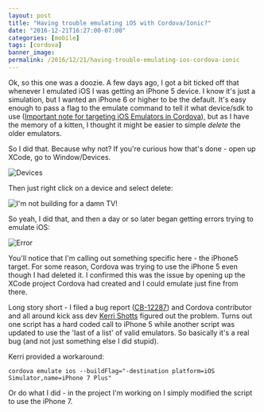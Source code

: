 ```yaml
---
layout: post
title: "Having trouble emulating iOS with Cordova/Ionic?"
date: "2016-12-21T16:27:00-07:00"
categories: [mobile]
tags: [cordova]
banner_image: 
permalink: /2016/12/21/having-trouble-emulating-ios-cordova-ionic
---
```


Ok, so this one was a doozie. A few days ago, I got a bit ticked off that whenever I emulated iOS I was getting an iPhone 5 device. I know it's just a simulation, but I wanted an iPhone 6 or higher to be the default. It's easy enough to pass a flag to the emulate command to tell it what device/sdk to use ([Important note for targeting iOS Emulators in Cordova](https://www.raymondcamden.com/2015/10/13/important-note-for-targeting-ios-emulators-in-cordova])), but as I have the memory of a kitten, I thought it might be easier to simple *delete* the older emulators.

So I did that. Because why not? If you're curious how that's done - open up XCode, go to Window/Devices. 

<img title="Devices" src="https://static.raymondcamden.com/images/2016/12/cordova1.png" class="imgborder">

Then just right click on a device and select delete:

<img title="I'm not building for a damn TV!" src="https://static.raymondcamden.com/images/2016/12/cordova2.png" class="imgborder">

So yeah, I did that, and then a day or so later began getting errors trying to emulate iOS:

![Error](https://static.raymondcamden.com/images/2016/12/cordova3.png)

You'll notice that I'm calling out something specific here - the iPhone5 target. For some reason, Cordova was trying to use the iPhone 5 even though I had deleted it. I confirmed this was the issue by opening up the XCode project Cordova had created and I could emulate just fine from there.

Long story short - I filed a bug report ([CB-12287](https://issues.apache.org/jira/browse/CB-12287)) and Cordova contributor and all around kick ass dev [Kerri Shotts](https://www.photokandy.com/) figured out the problem. Turns out one script has a hard coded call to iPhone 5 while another script was updated to use the 'last of a list' of valid emulators. So basically it's a real bug (and not just something else I did stupid). 

Kerri provided a workaround: 

	cordova emulate ios --buildFlag="-destination platform=iOS Simulator,name=iPhone 7 Plus"


Or do what I did - in the project I'm working on I simply modified the script to use the iPhone 7.